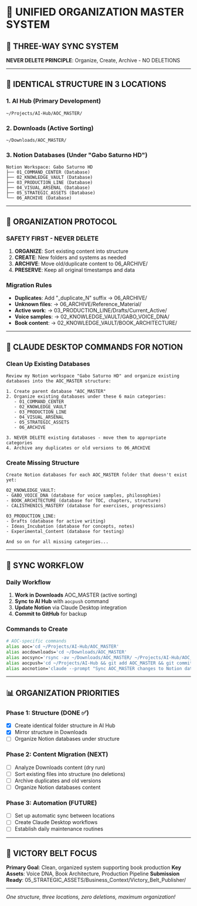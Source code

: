 # 🎯 UNIFIED ORGANIZATION MASTER SYSTEM

## 🔄 THREE-WAY SYNC SYSTEM

**NEVER DELETE PRINCIPLE**: Organize, Create, Archive - NO DELETIONS

---

## 📍 IDENTICAL STRUCTURE IN 3 LOCATIONS

### 1. AI Hub (Primary Development)
```
~/Projects/AI-Hub/AOC_MASTER/
```

### 2. Downloads (Active Sorting)
```
~/Downloads/AOC_MASTER/
```

### 3. Notion Databases (Under "Gabo Saturno HD")
```
Notion Workspace: Gabo Saturno HD
├── 01_COMMAND_CENTER (Database)
├── 02_KNOWLEDGE_VAULT (Database)
├── 03_PRODUCTION_LINE (Database)
├── 04_VISUAL_ARSENAL (Database)
├── 05_STRATEGIC_ASSETS (Database)
└── 06_ARCHIVE (Database)
```

---

## 🎯 ORGANIZATION PROTOCOL

### SAFETY FIRST - NEVER DELETE
1. **ORGANIZE**: Sort existing content into structure
2. **CREATE**: New folders and systems as needed
3. **ARCHIVE**: Move old/duplicate content to 06_ARCHIVE/
4. **PRESERVE**: Keep all original timestamps and data

### Migration Rules
- **Duplicates**: Add "_duplicate_N" suffix → 06_ARCHIVE/
- **Unknown files**: → 06_ARCHIVE/Reference_Material/
- **Active work**: → 03_PRODUCTION_LINE/Drafts/Current_Active/
- **Voice samples**: → 02_KNOWLEDGE_VAULT/GABO_VOICE_DNA/
- **Book content**: → 02_KNOWLEDGE_VAULT/BOOK_ARCHITECTURE/

---

## 🚀 CLAUDE DESKTOP COMMANDS FOR NOTION

### Clean Up Existing Databases
```
Review my Notion workspace "Gabo Saturno HD" and organize existing databases into the AOC_MASTER structure:

1. Create parent database "AOC_MASTER"
2. Organize existing databases under these 6 main categories:
   - 01_COMMAND_CENTER
   - 02_KNOWLEDGE_VAULT
   - 03_PRODUCTION_LINE
   - 04_VISUAL_ARSENAL
   - 05_STRATEGIC_ASSETS
   - 06_ARCHIVE

3. NEVER DELETE existing databases - move them to appropriate categories
4. Archive any duplicates or old versions to 06_ARCHIVE
```

### Create Missing Structure
```
Create Notion databases for each AOC_MASTER folder that doesn't exist yet:

02_KNOWLEDGE_VAULT:
- GABO_VOICE_DNA (database for voice samples, philosophies)
- BOOK_ARCHITECTURE (database for TOC, chapters, structure)
- CALISTHENICS_MASTERY (database for exercises, progressions)

03_PRODUCTION_LINE:
- Drafts (database for active writing)
- Ideas_Incubation (database for concepts, notes)
- Experimental_Content (database for testing)

And so on for all missing categories...
```

---

## 🔄 SYNC WORKFLOW

### Daily Workflow
1. **Work in Downloads** AOC_MASTER (active sorting)
2. **Sync to AI Hub** with `aocpush` command
3. **Update Notion** via Claude Desktop integration
4. **Commit to GitHub** for backup

### Commands to Create
```bash
# AOC-specific commands
alias aoc='cd ~/Projects/AI-Hub/AOC_MASTER'
alias aocdownloads='cd ~/Downloads/AOC_MASTER'
alias aocsync='rsync -av ~/Downloads/AOC_MASTER/ ~/Projects/AI-Hub/AOC_MASTER/'
alias aocpush='cd ~/Projects/AI-Hub && git add AOC_MASTER && git commit -m "AOC Master update" && git push'
alias aocnotion='claude --prompt "Sync AOC_MASTER changes to Notion databases"'
```

---

## 📊 ORGANIZATION PRIORITIES

### Phase 1: Structure (DONE ✅)
- [x] Create identical folder structure in AI Hub
- [x] Mirror structure in Downloads
- [ ] Organize Notion databases under structure

### Phase 2: Content Migration (NEXT)
- [ ] Analyze Downloads content (dry run)
- [ ] Sort existing files into structure (no deletions)
- [ ] Archive duplicates and old versions
- [ ] Organize Notion databases content

### Phase 3: Automation (FUTURE)
- [ ] Set up automatic sync between locations
- [ ] Create Claude Desktop workflows
- [ ] Establish daily maintenance routines

---

## 🎯 VICTORY BELT FOCUS

**Primary Goal**: Clean, organized system supporting book production
**Key Assets**: Voice DNA, Book Architecture, Production Pipeline
**Submission Ready**: 05_STRATEGIC_ASSETS/Business_Context/Victory_Belt_Publisher/

---

*One structure, three locations, zero deletions, maximum organization!*